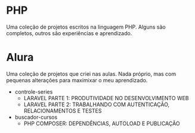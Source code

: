 # PHP
Uma coleção de projetos escritos na linguagem PHP. Alguns são completos, outros são experiências e aprendizado.

# Alura
Uma coleção de projetos que criei nas aulas. Nada próprio, mas com pequenas alterações para maximixar o meu aprendizado.
- controle-series
  - LARAVEL PARTE 1: PRODUTIVIDADE NO DESENVOLVIMENTO WEB
  - LARAVEL PARTE 2: TRABALHANDO COM AUTENTICAÇÃO, RELACIONAMENTOS E TESTES
- buscador-cursos
  - PHP COMPOSER: DEPENDÊNCIAS, AUTOLOAD E PUBLICAÇÃO